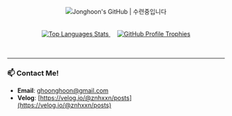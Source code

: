 <div align="center">
  <img src="https://readme-typing-svg.demolab.com?font=Fira+Code&size=30&pause=1000&color=20B2AA&center=true&vCenter=true&width=450&lines=Jonghoon's+GitHub;수련중입니다" alt="Jonghoon's GitHub | 수련중입니다" />
</div>

<br>
<br>

<div align="center">
  <a href="https://github.com/anuraghazra/github-readme-stats">
    <img src="https://github-readme-stats.vercel.app/api/top-langs/?username=jonghoon-L&layout=compact&theme=dracula" alt="Top Languages Stats"/>
  </a>
  &nbsp;&nbsp;&nbsp;
  <a href="https://github.com/ryo-ma/github-profile-trophy">
    <img src="https://github-profile-trophy.vercel.app/?username=jonghoon-L&theme=radical&row=1&column=6" alt="GitHub Profile Trophies"/>
  </a>
</div>

<br>
<br>

---

### 📫 Contact Me!

- **Email**: ghoonghoon@gmail.com
- **Velog**: [https://velog.io/@znhxxn/posts](https://velog.io/@znhxxn/posts)
